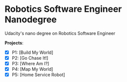 # Robotics Software Engineer Nanodegree
Udacity's nano degree on Robotics Software Engineer 

**Projects**: 

 - [x] P1: [Build My World]  
 - [x] P2: [Go Chase It!]
 - [x] P3: [Where Am I?]
 - [x] P4: [Map My World]
 - [x] P5: [Home Service Robot]

